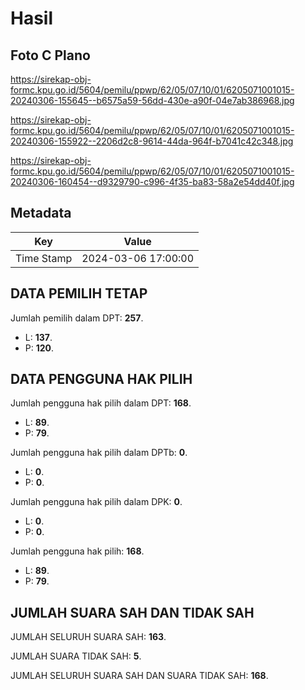 # Hasil

## Foto C Plano

https://sirekap-obj-formc.kpu.go.id/5604/pemilu/ppwp/62/05/07/10/01/6205071001015-20240306-155645--b6575a59-56dd-430e-a90f-04e7ab386968.jpg

https://sirekap-obj-formc.kpu.go.id/5604/pemilu/ppwp/62/05/07/10/01/6205071001015-20240306-155922--2206d2c8-9614-44da-964f-b7041c42c348.jpg

https://sirekap-obj-formc.kpu.go.id/5604/pemilu/ppwp/62/05/07/10/01/6205071001015-20240306-160454--d9329790-c996-4f35-ba83-58a2e54dd40f.jpg


## Metadata

| Key        | Value               |
| ---------- | ------------------- |
| Time Stamp | 2024-03-06 17:00:00 |


## DATA PEMILIH TETAP

Jumlah pemilih dalam DPT: **257**.
 * L: **137**.
 * P: **120**.

## DATA PENGGUNA HAK PILIH

Jumlah pengguna hak pilih dalam DPT: **168**.
 * L: **89**.
 * P: **79**.

Jumlah pengguna hak pilih dalam DPTb: **0**.
 * L: **0**.
 * P: **0**.

Jumlah pengguna hak pilih dalam DPK: **0**.
 * L: **0**.
 * P: **0**.

Jumlah pengguna hak pilih: **168**.
 * L: **89**.
 * P: **79**.

## JUMLAH SUARA SAH DAN TIDAK SAH

JUMLAH SELURUH SUARA SAH: **163**.

JUMLAH SUARA TIDAK SAH: **5**.

JUMLAH SELURUH SUARA SAH DAN SUARA TIDAK SAH: **168**.


